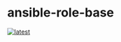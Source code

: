 # ansible-role-base

[![latest](https://github.com/archmachina/ansible-role-base/workflows/latest/badge.svg)](https://github.com/archmachina/ansible-role-base/actions?query=workflow%3Alatest)

